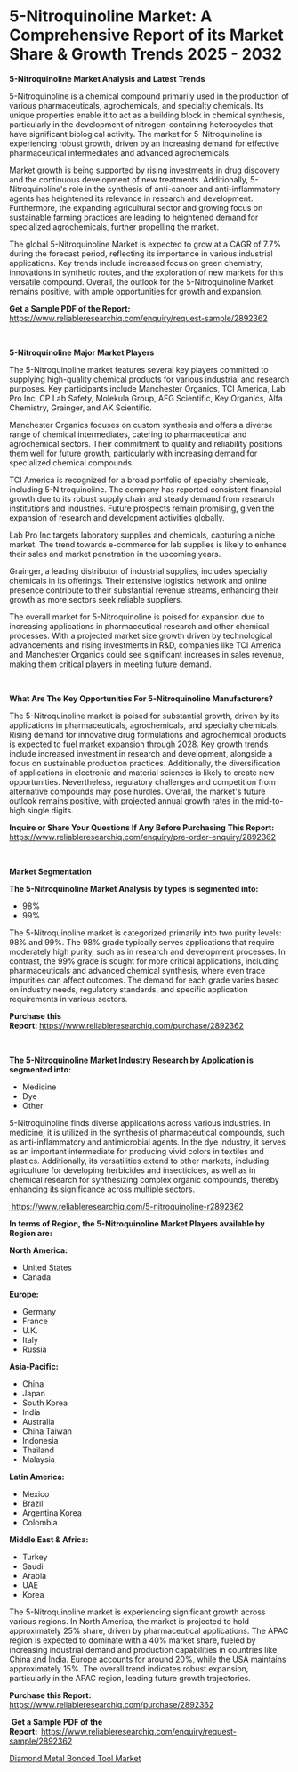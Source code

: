 <p><h1>5-Nitroquinoline Market: A Comprehensive Report of its Market Share & Growth Trends 2025 - 2032</h1></p><p><strong>5-Nitroquinoline Market Analysis and Latest Trends</strong></p>
<p><p>5-Nitroquinoline is a chemical compound primarily used in the production of various pharmaceuticals, agrochemicals, and specialty chemicals. Its unique properties enable it to act as a building block in chemical synthesis, particularly in the development of nitrogen-containing heterocycles that have significant biological activity. The market for 5-Nitroquinoline is experiencing robust growth, driven by an increasing demand for effective pharmaceutical intermediates and advanced agrochemicals.</p><p>Market growth is being supported by rising investments in drug discovery and the continuous development of new treatments. Additionally, 5-Nitroquinoline's role in the synthesis of anti-cancer and anti-inflammatory agents has heightened its relevance in research and development. Furthermore, the expanding agricultural sector and growing focus on sustainable farming practices are leading to heightened demand for specialized agrochemicals, further propelling the market.</p><p>The global 5-Nitroquinoline Market is expected to grow at a CAGR of 7.7% during the forecast period, reflecting its importance in various industrial applications. Key trends include increased focus on green chemistry, innovations in synthetic routes, and the exploration of new markets for this versatile compound. Overall, the outlook for the 5-Nitroquinoline Market remains positive, with ample opportunities for growth and expansion.</p></p>
<p><strong>Get a Sample PDF of the Report:&nbsp;</strong> <a href="https://www.reliableresearchiq.com/enquiry/request-sample/2892362?utm_campaign=3361&utm_medium=2&utm_source=Github&utm_content=ia&utm_term=15032025&utm_id=5-nitroquinoline">https://www.reliableresearchiq.com/enquiry/request-sample/2892362</a></p>
<p>&nbsp;</p>
<p><strong>5-Nitroquinoline Major Market Players</strong></p>
<p><p>The 5-Nitroquinoline market features several key players committed to supplying high-quality chemical products for various industrial and research purposes. Key participants include Manchester Organics, TCI America, Lab Pro Inc, CP Lab Safety, Molekula Group, AFG Scientific, Key Organics, Alfa Chemistry, Grainger, and AK Scientific.</p><p>Manchester Organics focuses on custom synthesis and offers a diverse range of chemical intermediates, catering to pharmaceutical and agrochemical sectors. Their commitment to quality and reliability positions them well for future growth, particularly with increasing demand for specialized chemical compounds.</p><p>TCI America is recognized for a broad portfolio of specialty chemicals, including 5-Nitroquinoline. The company has reported consistent financial growth due to its robust supply chain and steady demand from research institutions and industries. Future prospects remain promising, given the expansion of research and development activities globally.</p><p>Lab Pro Inc targets laboratory supplies and chemicals, capturing a niche market. The trend towards e-commerce for lab supplies is likely to enhance their sales and market penetration in the upcoming years.</p><p>Grainger, a leading distributor of industrial supplies, includes specialty chemicals in its offerings. Their extensive logistics network and online presence contribute to their substantial revenue streams, enhancing their growth as more sectors seek reliable suppliers.</p><p>The overall market for 5-Nitroquinoline is poised for expansion due to increasing applications in pharmaceutical research and other chemical processes. With a projected market size growth driven by technological advancements and rising investments in R&D, companies like TCI America and Manchester Organics could see significant increases in sales revenue, making them critical players in meeting future demand.</p></p>
<p>&nbsp;</p>
<p><strong>What Are The Key Opportunities For 5-Nitroquinoline Manufacturers?</strong></p>
<p><p>The 5-Nitroquinoline market is poised for substantial growth, driven by its applications in pharmaceuticals, agrochemicals, and specialty chemicals. Rising demand for innovative drug formulations and agrochemical products is expected to fuel market expansion through 2028. Key growth trends include increased investment in research and development, alongside a focus on sustainable production practices. Additionally, the diversification of applications in electronic and material sciences is likely to create new opportunities. Nevertheless, regulatory challenges and competition from alternative compounds may pose hurdles. Overall, the market's future outlook remains positive, with projected annual growth rates in the mid-to-high single digits.</p></p>
<p><strong>Inquire or Share Your Questions If Any Before Purchasing This Report:</strong> <a href="https://www.reliableresearchiq.com/enquiry/pre-order-enquiry/2892362?utm_campaign=3361&utm_medium=2&utm_source=Github&utm_content=ia&utm_term=15032025&utm_id=5-nitroquinoline">https://www.reliableresearchiq.com/enquiry/pre-order-enquiry/2892362</a></p>
<p>&nbsp;</p>
<p><strong>Market Segmentation</strong></p>
<p><strong>The 5-Nitroquinoline Market Analysis by types is segmented into:</strong></p>
<p><ul><li>98%</li><li>99%</li></ul></p>
<p><p>The 5-Nitroquinoline market is categorized primarily into two purity levels: 98% and 99%. The 98% grade typically serves applications that require moderately high purity, such as in research and development processes. In contrast, the 99% grade is sought for more critical applications, including pharmaceuticals and advanced chemical synthesis, where even trace impurities can affect outcomes. The demand for each grade varies based on industry needs, regulatory standards, and specific application requirements in various sectors.</p></p>
<p><strong>Purchase this Report:&nbsp;</strong><a href="https://www.reliableresearchiq.com/purchase/2892362?utm_campaign=3361&utm_medium=2&utm_source=Github&utm_content=ia&utm_term=15032025&utm_id=5-nitroquinoline">https://www.reliableresearchiq.com/purchase/2892362</a></p>
<p>&nbsp;</p>
<p><strong>The 5-Nitroquinoline Market Industry Research by Application is segmented into:</strong></p>
<p><ul><li>Medicine</li><li>Dye</li><li>Other</li></ul></p>
<p><p>5-Nitroquinoline finds diverse applications across various industries. In medicine, it is utilized in the synthesis of pharmaceutical compounds, such as anti-inflammatory and antimicrobial agents. In the dye industry, it serves as an important intermediate for producing vivid colors in textiles and plastics. Additionally, its versatilities extend to other markets, including agriculture for developing herbicides and insecticides, as well as in chemical research for synthesizing complex organic compounds, thereby enhancing its significance across multiple sectors.</p></p>
<p><a href="https://www.reliableresearchiq.com/5-nitroquinoline-r2892362?utm_campaign=3361&utm_medium=2&utm_source=Github&utm_content=ia&utm_term=15032025&utm_id=5-nitroquinoline">&nbsp;https://www.reliableresearchiq.com/5-nitroquinoline-r2892362</a></p>
<p><strong>In terms of Region, the 5-Nitroquinoline Market Players available by Region are:</strong></p>
<p>
    <p> <strong> North America: </strong>
        <ul>
            <li>United States</li>
            <li>Canada</li>
        </ul>
        </p> 
    <p> <strong> Europe: </strong>
        <ul>
            <li>Germany</li>
            <li>France</li>
            <li>U.K.</li>
            <li>Italy</li>
            <li>Russia</li>
        </ul>
        </p> 
    <p> <strong> Asia-Pacific: </strong>
        <ul>
            <li>China</li>
            <li>Japan</li>
            <li>South Korea</li>
            <li>India</li>
            <li>Australia</li>
            <li>China Taiwan</li>
            <li>Indonesia</li>
            <li>Thailand</li>
            <li>Malaysia</li>
        </ul>
        </p> 
    <p> <strong> Latin America: </strong>
        <ul>
            <li>Mexico</li>
            <li>Brazil</li>
            <li>Argentina Korea</li>
            <li>Colombia</li>
        </ul>
        </p> 
    <p> <strong> Middle East & Africa: </strong>
        <ul>
            <li>Turkey</li>
            <li>Saudi</li>
            <li>Arabia</li>
            <li>UAE</li>
            <li>Korea</li>
        </ul>
    </p>
    </p>
<p><p>The 5-Nitroquinoline market is experiencing significant growth across various regions. In North America, the market is projected to hold approximately 25% share, driven by pharmaceutical applications. The APAC region is expected to dominate with a 40% market share, fueled by increasing industrial demand and production capabilities in countries like China and India. Europe accounts for around 20%, while the USA maintains approximately 15%. The overall trend indicates robust expansion, particularly in the APAC region, leading future growth trajectories.</p></p>
<p><strong>Purchase this Report: </strong><a href="https://www.reliableresearchiq.com/purchase/2892362?utm_campaign=3361&utm_medium=2&utm_source=Github&utm_content=ia&utm_term=15032025&utm_id=5-nitroquinoline">https://www.reliableresearchiq.com/purchase/2892362</a></p>
<p>&nbsp;<strong>Get a Sample PDF of the Report:&nbsp;&nbsp;</strong><a href="https://www.reliableresearchiq.com/enquiry/request-sample/2892362?utm_campaign=3361&utm_medium=2&utm_source=Github&utm_content=ia&utm_term=15032025&utm_id=5-nitroquinoline">https://www.reliableresearchiq.com/enquiry/request-sample/2892362</a></p>
<p><strong></strong></p>
<p><p><a href="https://github.com/shafriusizi/Market-Research-Report-List-1/blob/main/diamond-metal-bonded-tool-market.md?utm_campaign=3361&utm_medium=2&utm_source=Github&utm_content=ia&utm_term=15032025&utm_id=5-nitroquinoline">Diamond Metal Bonded Tool Market</a></p></p>